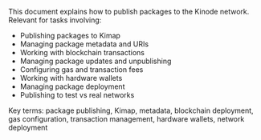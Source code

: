 This document explains how to publish packages to the Kinode network. Relevant for tasks involving:
- Publishing packages to Kimap
- Managing package metadata and URIs
- Working with blockchain transactions
- Managing package updates and unpublishing
- Configuring gas and transaction fees
- Working with hardware wallets
- Managing package deployment
- Publishing to test vs real networks

Key terms: package publishing, Kimap, metadata, blockchain deployment, gas configuration, transaction management, hardware wallets, network deployment